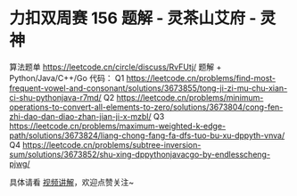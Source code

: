 # 力扣双周赛 156 题解 - 灵茶山艾府 - 灵神

算法题单 https://leetcode.cn/circle/discuss/RvFUtj/
题解 + Python/Java/C++/Go 代码：
Q1 https://leetcode.cn/problems/find-most-frequent-vowel-and-consonant/solutions/3673855/tong-ji-zi-mu-chu-xian-ci-shu-pythonjava-r7md/
Q2 https://leetcode.cn/problems/minimum-operations-to-convert-all-elements-to-zero/solutions/3673804/cong-fen-zhi-dao-dan-diao-zhan-jian-ji-x-mzbl/
Q3 https://leetcode.cn/problems/maximum-weighted-k-edge-path/solutions/3673824/liang-chong-fang-fa-dfs-tuo-bu-xu-dppyth-vnva/
Q4 https://leetcode.cn/problems/subtree-inversion-sum/solutions/3673852/shu-xing-dppythonjavacgo-by-endlesscheng-pjwg/

具体请看 [视频讲解](https://www.bilibili.com/video/TODO时间/?t=2m30s)，欢迎点赞关注~
